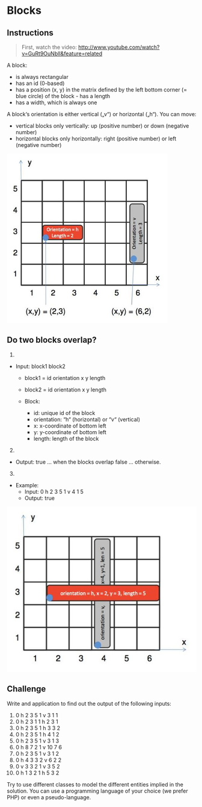 # Blocks

## Instructions
> First, watch the video: http://www.youtube.com/watch?v=GuRt9OuNblI&feature=related 

A block: 
- is always rectangular 
- has an id (0-based) 
- has a position (x, y) in the matrix defined by the left bottom corner (= blue circle) of the block - has a length 
- has a width, which is always one

A block‘s orientation is either vertical („v“) or horizontal („h“). You can move:
- vertical blocks only vertically: up (positive number) or down (negative number)
- horizontal blocks only horizontally: right (positive number) or left (negative number)


![Image1](./assets/readme-imgs/img1.JPG)

## Do two blocks overlap? 
1. 
* Input: block1 block2 
    * block1 = id orientation x y length 
    * block2 = id orientation x y length 

    * Block: 
        - id: unique id of the block 
        - orientation: “h“ (horizontal) or “v“ (vertical) 
        - x: x-coordinate of bottom left 
        - y: y-coordinate of bottom left 
        - length: length of the block 

2. 
* Output: true ... when the blocks overlap false ... otherwise. 

3. 
* Example: 
    - Input: 0 h 2 3 5 1 v 4 1 5
    - Output: true

![Image1](./assets/readme-imgs/img2.JPG)

## Challenge
Write and application to find out the output of the following inputs:

1. 0 h 2 3 5 1 v 3 1 1 
2. 0 h 2 3 1 1 h 2 3 1 
3. 0 h 2 3 5 1 h 3 3 2 
4. 0 h 2 3 5 1 h 4 1 2 
5. 0 h 2 3 5 1 v 3 1 3 
6. 0 h 8 7 2 1 v 10 7 6 
7. 0 h 2 3 5 1 v 3 1 2 
8. 0 h 4 3 3 2 v 6 2 2 
9. 0 v 3 3 2 1 v 3 5 2 
10. 0 h 1 3 2 1 h 5 3 2 

Try to use different classes to model the different entities implied in the solution. You can use a programming language of your choice (we prefer PHP) or even a pseudo-language.